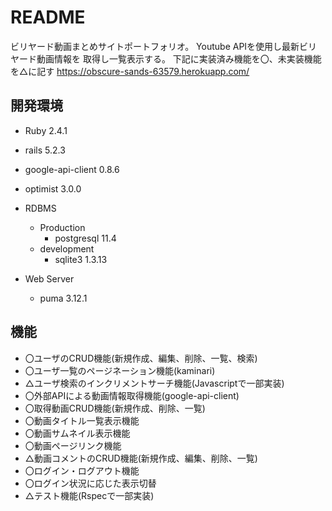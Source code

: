 # README
ビリヤード動画まとめサイトポートフォリオ。
Youtube APIを使用し最新ビリヤード動画情報を
取得し一覧表示する。
下記に実装済み機能を〇、未実装機能を△に記す
https://obscure-sands-63579.herokuapp.com/

## 開発環境
- Ruby 2.4.1
- rails 5.2.3
- google-api-client 0.8.6
- optimist 3.0.0

- RDBMS
  - Production
    - postgresql 11.4
  - development
    - sqlite3 1.3.13

- Web Server
  - puma 3.12.1


## 機能
- 〇ユーザのCRUD機能(新規作成、編集、削除、一覧、検索)
- 〇ユーザ一覧のページネーション機能(kaminari)
- △ユーザ検索のインクリメントサーチ機能(Javascriptで一部実装)
- 〇外部APIによる動画情報取得機能(google-api-client)
- 〇取得動画CRUD機能(新規作成、削除、一覧)
- 〇動画タイトル一覧表示機能
- 〇動画サムネイル表示機能
- 〇動画ページリンク機能
- △動画コメントのCRUD機能(新規作成、編集、削除、一覧)
- 〇ログイン・ログアウト機能
- 〇ログイン状況に応じた表示切替
- △テスト機能(Rspecで一部実装)


